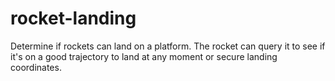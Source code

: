 # rocket-landing
Determine if rockets can land on a platform. The rocket can query it to see if it's on a good trajectory to land at any moment or secure landing coordinates.
